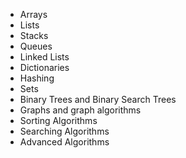 - Arrays
- Lists
- Stacks
- Queues
- Linked Lists
- Dictionaries
- Hashing
- Sets
- Binary Trees and Binary Search Trees
- Graphs and graph algorithms
- Sorting Algorithms
- Searching Algorithms
- Advanced Algorithms